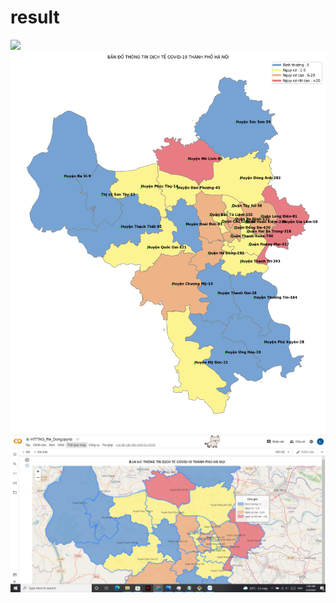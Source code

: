 # result 

<img src="download(9).png"></img>
<img src="download.png"></img>
<img src="Capture.JPG"></img>



